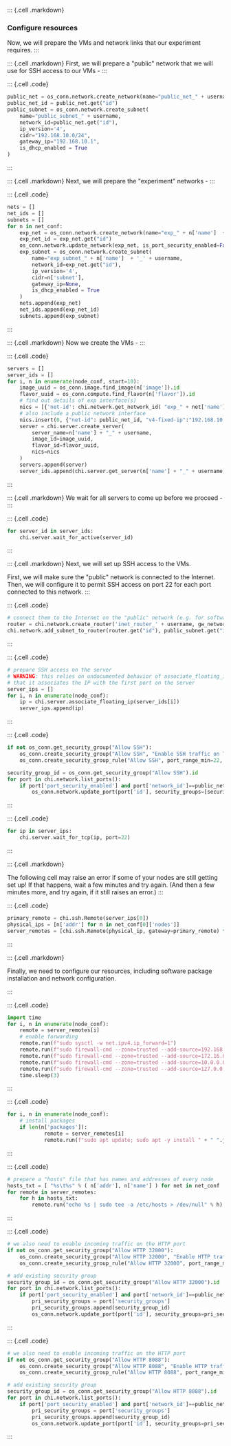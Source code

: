 ::: {.cell .markdown}
### Configure resources

Now, we will prepare the VMs and network links that our experiment requires.
:::

::: {.cell .markdown}
First, we will prepare a "public" network that we will use for SSH access to our VMs - 
:::


::: {.cell .code}
```python
public_net = os_conn.network.create_network(name="public_net_" + username)
public_net_id = public_net.get("id")
public_subnet = os_conn.network.create_subnet(
    name="public_subnet_" + username,
    network_id=public_net.get("id"),
    ip_version='4',
    cidr="192.168.10.0/24",
    gateway_ip="192.168.10.1",
    is_dhcp_enabled = True
)
```
:::

::: {.cell .markdown}
Next, we will prepare the "experiment" networks - 
:::

::: {.cell .code}
```python
nets = []
net_ids = []
subnets = []
for n in net_conf:
    exp_net = os_conn.network.create_network(name="exp_" + n['name']  + '_' + username)
    exp_net_id = exp_net.get("id")
    os_conn.network.update_network(exp_net, is_port_security_enabled=False)
    exp_subnet = os_conn.network.create_subnet(
        name="exp_subnet_" + n['name']  + '_' + username,
        network_id=exp_net.get("id"),
        ip_version='4',
        cidr=n['subnet'],
        gateway_ip=None,
        is_dhcp_enabled = True
    )
    nets.append(exp_net)
    net_ids.append(exp_net_id)
    subnets.append(exp_subnet)
```
:::

::: {.cell .markdown}
Now we create the VMs -
:::


::: {.cell .code}
```python
servers = []
server_ids = []
for i, n in enumerate(node_conf, start=10):
    image_uuid = os_conn.image.find_image(n['image']).id
    flavor_uuid = os_conn.compute.find_flavor(n['flavor']).id
    # find out details of exp interface(s)
    nics = [{'net-id': chi.network.get_network_id( "exp_" + net['name']  + '_' + username ), 'v4-fixed-ip': node['addr']} for net in net_conf for node in net['nodes'] if node['name']==n['name']]
    # also include a public network interface
    nics.insert(0, {"net-id": public_net_id, "v4-fixed-ip":"192.168.10." + str(i)})
    server = chi.server.create_server(
        server_name=n['name'] + "_" + username,
        image_id=image_uuid,
        flavor_id=flavor_uuid,
        nics=nics
    )
    servers.append(server)
    server_ids.append(chi.server.get_server(n['name'] + "_" + username).id)
```
:::


::: {.cell .markdown}
We wait for all servers to come up before we proceed -
:::

::: {.cell .code}
```python
for server_id in server_ids:
    chi.server.wait_for_active(server_id)
```
:::


::: {.cell .markdown}
Next, we will set up SSH access to the VMs.

First, we will make sure the "public" network is connected to the Internet. Then, we will configure it to permit SSH access on port 22 for each port connected to this network.
:::


::: {.cell .code}
```python
# connect them to the Internet on the "public" network (e.g. for software installation)
router = chi.network.create_router('inet_router_' + username, gw_network_name='public')
chi.network.add_subnet_to_router(router.get("id"), public_subnet.get("id"))
```
:::

::: {.cell .code}
```python
# prepare SSH access on the server
# WARNING: this relies on undocumented behavior of associate_floating_ip 
# that it associates the IP with the first port on the server
server_ips = []
for i, n in enumerate(node_conf):
    ip = chi.server.associate_floating_ip(server_ids[i])
    server_ips.append(ip)
```
:::


::: {.cell .code}
```python
if not os_conn.get_security_group("Allow SSH"):
    os_conn.create_security_group("Allow SSH", "Enable SSH traffic on TCP port 22")
    os_conn.create_security_group_rule("Allow SSH", port_range_min=22, port_range_max=22, protocol='tcp', remote_ip_prefix='0.0.0.0/0')

security_group_id = os_conn.get_security_group("Allow SSH").id
for port in chi.network.list_ports(): 
    if port['port_security_enabled'] and port['network_id']==public_net.get("id"):
        os_conn.network.update_port(port['id'], security_groups=[security_group_id])
```
:::


::: {.cell .code}
```python
for ip in server_ips:
    chi.server.wait_for_tcp(ip, port=22)
```
:::

::: {.cell .markdown}

The following cell may raise an error if some of your nodes are still getting set up! If that happens, wait a few minutes and try again. (And then a few minutes more, and try again, if it still raises an error.)
:::

::: {.cell .code}
```python
primary_remote = chi.ssh.Remote(server_ips[0])
physical_ips = [n['addr'] for n in net_conf[0]['nodes']]
server_remotes = [chi.ssh.Remote(physical_ip, gateway=primary_remote) for physical_ip in physical_ips]
```
:::


::: {.cell .markdown}

Finally, we need to configure our resources, including software package installation and network configuration.

:::

::: {.cell .code}
```python
import time
for i, n in enumerate(node_conf):
    remote = server_remotes[i]
    # enable forwarding
    remote.run(f"sudo sysctl -w net.ipv4.ip_forward=1") 
    remote.run(f"sudo firewall-cmd --zone=trusted --add-source=192.168.0.0/16 --permanent")
    remote.run(f"sudo firewall-cmd --zone=trusted --add-source=172.16.0.0/12 --permanent")
    remote.run(f"sudo firewall-cmd --zone=trusted --add-source=10.0.0.0/8 --permanent")
    remote.run(f"sudo firewall-cmd --zone=trusted --add-source=127.0.0.0/8 --permanent")
    time.sleep(3)
```
:::

::: {.cell .code}
```python
for i, n in enumerate(node_conf):
    # install packages
    if len(n['packages']):
            remote = server_remotes[i]
            remote.run(f"sudo apt update; sudo apt -y install " + " ".join(n['packages'])) 
```
:::

::: {.cell .code}
```python
# prepare a "hosts" file that has names and addresses of every node
hosts_txt = [ "%s\t%s" % ( n['addr'], n['name'] ) for net in net_conf  for n in net['nodes'] if type(n) is dict and n['addr']]
for remote in server_remotes:
    for h in hosts_txt:
        remote.run("echo %s | sudo tee -a /etc/hosts > /dev/null" % h)
```
:::


::: {.cell .code}
```python
# we also need to enable incoming traffic on the HTTP port
if not os_conn.get_security_group("Allow HTTP 32000"):
    os_conn.create_security_group("Allow HTTP 32000", "Enable HTTP traffic on TCP port 32000")
    os_conn.create_security_group_rule("Allow HTTP 32000", port_range_min=32000, port_range_max=32000, protocol='tcp', remote_ip_prefix='0.0.0.0/0')

# add existing security group
security_group_id = os_conn.get_security_group("Allow HTTP 32000").id
for port in chi.network.list_ports(): 
    if port['port_security_enabled'] and port['network_id']==public_net.get("id"):
        pri_security_groups = port['security_groups']
        pri_security_groups.append(security_group_id)
        os_conn.network.update_port(port['id'], security_groups=pri_security_groups)
```
:::

::: {.cell .code}
```python
# we also need to enable incoming traffic on the HTTP port
if not os_conn.get_security_group("Allow HTTP 8088"):
    os_conn.create_security_group("Allow HTTP 8088", "Enable HTTP traffic on TCP port 8088")
    os_conn.create_security_group_rule("Allow HTTP 8088", port_range_min=8088, port_range_max=8088, protocol='tcp', remote_ip_prefix='0.0.0.0/0')

# add existing security group
security_group_id = os_conn.get_security_group("Allow HTTP 8088").id
for port in chi.network.list_ports(): 
    if port['port_security_enabled'] and port['network_id']==public_net.get("id"):
        pri_security_groups = port['security_groups']
        pri_security_groups.append(security_group_id)
        os_conn.network.update_port(port['id'], security_groups=pri_security_groups)
```
:::



